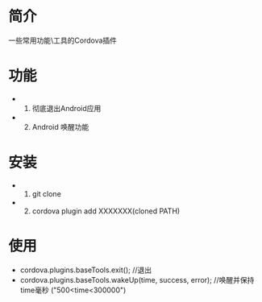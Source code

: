 # 简介
一些常用功能\工具的Cordova插件

# 功能
- 1. 彻底退出Android应用
- 2. Android 唤醒功能

# 安装
- 1. git clone
- 2. cordova plugin add XXXXXXX(cloned PATH)

# 使用
- cordova.plugins.baseTools.exit();  //退出
- cordova.plugins.baseTools.wakeUp(time, success, error); //唤醒并保持time毫秒 ("500<time<300000")